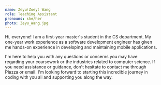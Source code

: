 ```yaml
---
name: Zeyu(Zoey) Wang
role: Teaching Assistant
pronouns: she/her
photo: Zeyu_Wang.jpg
---
```


Hi, everyone! I am a first-year master's student in the CS department. My one-year work experience as a software development engineer has given me hands-on experience in developing and maintaining mobile applications. 

I'm here to help you with any questions or concerns you may have regarding your coursework or the industries related to computer science. If you need assistance or guidance, don't hesitate to contact me through Piazza or email. I'm looking forward to starting this incredible journey in coding with you all and supporting you along the way.
